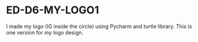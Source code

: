 # ED-D6-MY-LOGO1
I made my logo (IG inside the circle) using Pycharm and turtle library. This is one version for my logo design.

